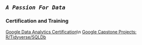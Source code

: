 ## *`A Passion For Data`*


### Certification and Training
[Google Data Analytics Certification](https://www.coursera.org/account/accomplishments/certificate/YXGPH2GLJ9DG)\n
[Google Capstone Projects: R/Tidyverse/SQLDb](https://youtube.com/playlist?list=PLnBliEe9L853Rrts3QKXzf-RL49uuTa57)
